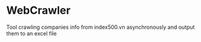 # WebCrawler
Tool crawling companies info from index500.vn asynchronously and output them to an excel file
